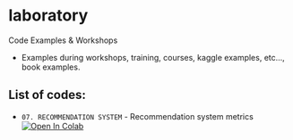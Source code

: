# laboratory
Code Examples &amp; Workshops

* Examples during workshops, training, courses, kaggle examples, etc..., book examples.

## List of codes:

* `07. RECOMMENDATION SYSTEM` - Recommendation system metrics <a href="https://colab.research.google.com/drive/1SBx6nolnsqvlQLhlLjUz8VQi7ylJsZ4x" rel="Open in Colab">![Open In Colab](https://colab.research.google.com/assets/colab-badge.svg)</a>
